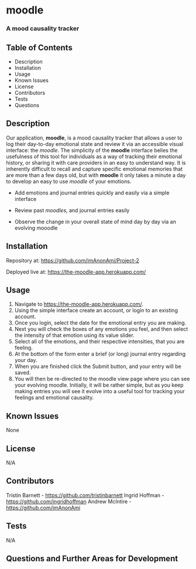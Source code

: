# moodle
### A mood causality tracker

## Table of Contents

* Description
* Installation
* Usage
* Known Issues
* License
* Contributors
* Tests
* Questions

## Description
Our application, **moodle**, is a mood causality tracker that allows a user to log their day-to-day emotional state and review it via an accessible visual interface: the *moodle*. The simplicity of the **moodle** interface belies the usefulness of this tool for individuals as a way of tracking their emotional history, or sharing it with care providers in an easy to understand way. It is inherently difficult to recall and capture specific emotional memories that are more than a few days old, but with **moodle** it only takes a minute a day to develop an easy to use *moodle* of your emotions.

  * Add emotions and journal entries quickly and easily via a simple interface

  * Review past *moodles*, and journal entries easily

  * Observe the change in your overall state of mind day by day via an evolving mooodle

## Installation
Repository at: https://github.com/imAnonAmi/Project-2

Deployed live at: https://the-moodle-app.herokuapp.com/

## Usage
1. Navigate to https://the-moodle-app.herokuapp.com/.
2. Using the simple interface create an account, or login to an existing account.
3. Once you login, select the date for the emotional entry you are making.
4. Next you will check the boxes of any emotions you feel, and then select the intensity of that emotion using its value slider.
5. Select all of the emotions, and their respective intensities, that you are feeling.
6. At the bottom of the form enter a brief (or long) journal entry regarding your day.
7. When you are finished click the Submit button, and your entry will be saved.
8. You will then be re-directed to the moodle view page where you can see your evolving moodle. Initially, it will be rather simple, but as you keep making entries you will see it evolve into a useful tool for tracking your feelings and emotional causality.

## Known Issues

None

## License

N/A

## Contributors

Tristin Barnett - https://github.com/tristinbarnett
Ingrid Hoffman - https://github.com/ingridhoffman
Andrew McIntire - https://github.com/imAnonAmi

## Tests

N/A

## Questions and Further Areas for Development


